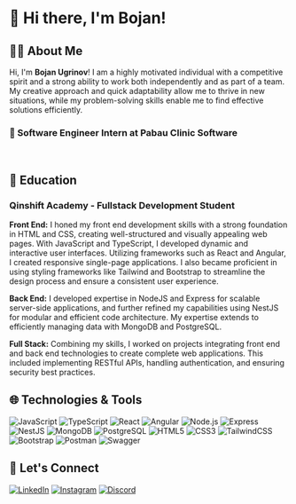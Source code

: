 # 👋 Hi there, I'm Bojan!

## 👨‍💻 About Me

Hi, I'm **Bojan Ugrinov**! I am a highly motivated individual with a competitive spirit and a strong ability to work both independently and as part of a team. My creative approach and quick adaptability allow me to thrive in new situations, while my problem-solving skills enable me to find effective solutions efficiently.

### 💼 Software Engineer Intern at Pabau Clinic Software <br>

<br>

## 📖 Education

### Qinshift Academy - Fullstack Development Student

**Front End:**
I honed my front end development skills with a strong foundation in HTML and CSS, creating well-structured and visually appealing web pages. With JavaScript and TypeScript, I developed dynamic and interactive user interfaces. Utilizing frameworks such as React and Angular, I created responsive single-page applications. I also became proficient in using styling frameworks like Tailwind and Bootstrap to streamline the design process and ensure a consistent user experience.

**Back End:**
I developed expertise in NodeJS and Express for scalable server-side applications, and further refined my capabilities using NestJS for modular and efficient code architecture. My expertise extends to efficiently managing data with MongoDB and PostgreSQL.

**Full Stack:**
Combining my skills, I worked on projects integrating front end and back end technologies to create complete web applications. This included implementing RESTful APIs, handling authentication, and ensuring security best practices.

## 🌐 Technologies & Tools

![JavaScript](https://img.shields.io/badge/JavaScript-F7DF1E?logo=javascript&logoColor=black)
![TypeScript](https://img.shields.io/badge/TypeScript-3178C6?logo=typescript&logoColor=white)
![React](https://img.shields.io/badge/React-61DAFB?logo=react&logoColor=black)
![Angular](https://img.shields.io/badge/Angular-DD0031?logo=angular&logoColor=white)
![Node.js](https://img.shields.io/badge/Node.js-339933?logo=node.js&logoColor=white)
![Express](https://img.shields.io/badge/Express-000000?logo=express&logoColor=white)
![NestJS](https://img.shields.io/badge/NestJS-E0234E?logo=nestjs&logoColor=white)
![MongoDB](https://img.shields.io/badge/MongoDB-47A248?logo=mongodb&logoColor=white)
![PostgreSQL](https://img.shields.io/badge/PostgreSQL-4169E1?logo=postgresql&logoColor=white)
![HTML5](https://img.shields.io/badge/HTML5-E34F26?logo=html5&logoColor=white)
![CSS3](https://img.shields.io/badge/CSS3-1572B6?logo=css3&logoColor=white)
![TailwindCSS](https://img.shields.io/badge/TailwindCSS-38B2AC?logo=tailwind-css&logoColor=white)
![Bootstrap](https://img.shields.io/badge/Bootstrap-7952B3?logo=bootstrap&logoColor=white)
![Postman](https://img.shields.io/badge/Postman-FF6C37?logo=postman&logoColor=white)
![Swagger](https://img.shields.io/badge/Swagger-85EA2D?logo=swagger&logoColor=white)

## 🔗 Let's Connect

[![LinkedIn](https://img.shields.io/badge/LinkedIn-%230077B5.svg?logo=linkedin&logoColor=white)](https://www.linkedin.com/in/bojanugrinov/)
[![Instagram](https://img.shields.io/badge/Instagram-E4405F?logo=instagram&logoColor=white)](https://instagram.com/bojanugrinov)
[![Discord](https://img.shields.io/badge/Discord-7289DA?logo=discord&logoColor=white)](https://discordapp.com/users/bokica)
